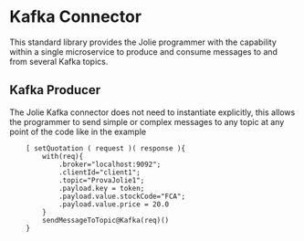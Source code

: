 # Kafka Connector

This standard library provides the Jolie programmer with the capability within a single microservice to produce and consume messages to and from several Kafka topics.

## Kafka Producer

The Jolie Kafka connector does not need to instantiate explicitly, this allows the programmer to send simple or complex messages to any topic at any point of the code like in the example

```jolie
    [ setQuotation ( request )( response ){
        with(req){
            .broker="localhost:9092";
            .clientId="client1";
            .topic="ProvaJolie1";
            .payload.key = token;
            .payload.value.stockCode="FCA";
            .payload.value.price = 20.0
        }
        sendMessageToTopic@Kafka(req)()
    }
```



